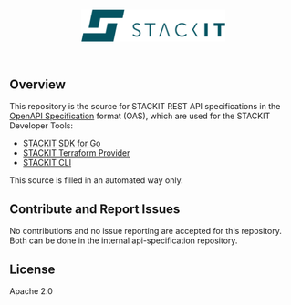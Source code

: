 <br>
<p align="center">
  <img src=".github/images/stackit-logo.png" alt="STACKIT logo" width="50%"/>
</p>
<br>

## Overview

This repository is the source for STACKIT REST API specifications in the [OpenAPI Specification](https://github.com/OAI/OpenAPI-Specification) format (OAS), which are used for the STACKIT Developer Tools:

- [STACKIT SDK for Go](https://github.com/stackitcloud/stackit-sdk-go)
- [STACKIT Terraform Provider](https://github.com/stackitcloud/terraform-provider-stackit)
- [STACKIT CLI](https://github.com/stackitcloud/stackit-cli)

This source is filled in an automated way only.

## Contribute and Report Issues

No contributions and no issue reporting are accepted for this repository. Both can be done in the internal api-specification repository.

## License

Apache 2.0
